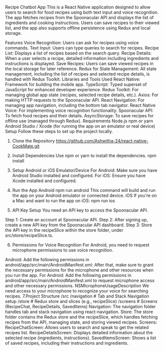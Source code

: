 Recipe Chatbot App
This is a React Native application designed to allow users to search for food recipes using both text input and voice recognition. The app fetches recipes from the Spoonacular API and displays the list of ingredients and cooking instructions. Users can save recipes to their viewed list, and the app also supports offline persistence using Redux and local storage.

Features
Voice Recognition: Users can ask for recipes using voice commands.
Text Input: Users can type queries to search for recipes.
Recipe List: Displays a list of recipes based on the search query.
Recipe Details: When a user selects a recipe, detailed information including ingredients and instructions is displayed.
Save Recipes: Users can save viewed recipes in the local storage for later reference.
Redux for State Management: All state management, including the list of recipes and selected recipe details, is handled with Redux Toolkit.
Libraries and Tools Used
React Native: Framework for building the mobile app.
TypeScript: Typed superset of JavaScript for enhanced developer experience.
Redux Toolkit: For managing global app state (recipes, selected recipe details, etc.).
Axios: For making HTTP requests to the Spoonacular API.
React Navigation: For managing app navigation, including the bottom tab navigator.
React Native Voice: For implementing voice recognition functionality.
Spoonacular API: To fetch food recipes and their details.
AsyncStorage: To save recipes for offline use (managed through Redux).
Requirements
Node.js
npm or yarn
Android Studio / Xcode (for running the app on an emulator or real device)
Setup
Follow these steps to set up the project locally.

1. Clone the Repository
https://github.com/Ashwitha-24/react-native-CookMate.git

2. Install Dependencies
Use npm or yarn to install the dependencies.
npm install
3. Setup Android or iOS Emulator/Device
For Android: Make sure you have Android Studio installed and configured.
For iOS: Ensure you have Xcode installed and configured.
4. Run the App
Android
npm run android
This command will build and run the app on your Android emulator or connected device.
iOS
If you're on a Mac and want to run the app on iOS:
npm run ios
5. API Key Setup
You need an API key to access the Spoonacular API.

Step 1: Create an account at Spoonacular API.
Step 2: After signing up, create a new API key from the Spoonacular API dashboard.
Step 3: Store the API key in the recipeSlice within the store folder, under src/store/recipeSlice.ts.

6. Permissions for Voice Recognition
For Android, you need to request microphone permissions to use voice recognition.

Android: Add the following permissions in android/app/src/main/AndroidManifest.xml:
<uses-permission android:name="android.permission.RECORD_AUDIO" />
<uses-permission android:name="android.permission.INTERNET" />
After that, make sure to grant the necessary permissions for the microphone and other resources when you run the app.
For Android:
Add the following permissions in android/app/src/main/AndroidManifest.xml to request microphone access and other necessary permissions.
<key>NSMicrophoneUsageDescription</key>
<string>We need access to your microphone to recognize your voice for searching recipes.</string>
7.Project Structure
/src
  /navigation              # Tab and Stack Navigation setup
  /store                   # Redux store and slices (e.g., recipeSlice)
  /screens                 # Screens (RecipeChat, RecipeDetails, SavedItems)
Navigation: The navigation folder handles tab and stack navigation using react-navigation.
Store: The store folder contains the Redux store and the recipeSlice, which handles fetching recipes from the API, managing state, and storing viewed recipes.
Screens:
RecipeChatScreen: Allows users to search and speak to get the related recipes list.
RecipeDetailsScreen: Displays detailed information about the selected recipe (ingredients, instructions).
SavedItemsScreen: Shows a list of saved recipes, including their instructions and ingredients.







